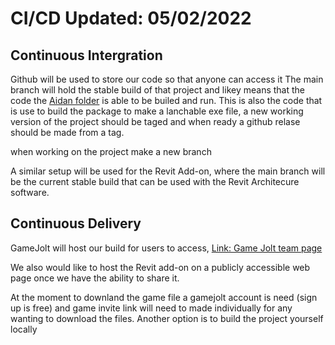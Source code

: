 # CI/CD Updated: 05/02/2022

## Continuous Intergration 
Github will be used to store our code so that anyone can access it 
The main branch will hold the stable build of that project and likey means that the code the [Aidan folder](/Aidan/Aidan.uproject) is able to be builed and run. This is also the code that is use to build the package to make a lanchable exe file, a new working version of the project should be taged and when ready a github relase should be made from a tag.

when working on the project make a new branch 

A similar setup will be used for the Revit Add-on, where the main branch will be the current stable build that can be used with the Revit Architecure software. 

## Continuous Delivery

GameJolt will host our build for users to access, [Link: Game Jolt team page](https://gamejolt.com/games/aidan-interactive-rendering/703091)

We also would like to host the Revit add-on on a publicly accessible web page once we have the ability to share it.

At the moment to downland the game file a gamejolt account is need (sign up is free) and game invite link will need to made individually for any wanting to download the files. Another option is to build the project yourself locally []()


